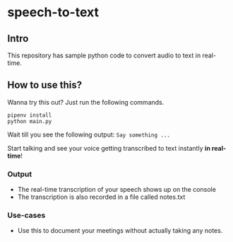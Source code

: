 # speech-to-text

## Intro
This repository has sample python code to convert audio to text in real-time.

## How to use this?
Wanna try this out? Just run the following commands.

```
pipenv install
python main.py
```

Wait till you see the following output:
`Say something ...`

Start talking and see your voice getting transcribed to text instantly **in real-time**!

### Output
- The real-time transcription of your speech shows up on the console
- The transcription is also recorded in a file called notes.txt

### Use-cases
- Use this to document your meetings without actually taking any notes.